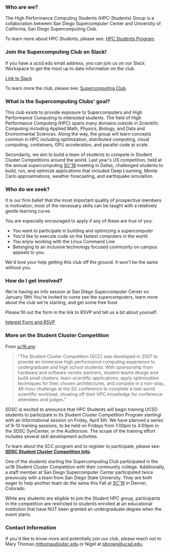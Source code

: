 ### Who are we?

The High Performance Computing Students (HPC-Students) Group is a collaboration between San Diego Supercomputer Center
and University of California, San Diego Supercomputing Club.

To learn more about HPC Students, please see: [HPC Students Program](https://www.sdsc.edu/education_and_training/hpc_students.html).

### Join the Supercomputing Club on Slack!
If you have a ucsd.edu email address, you can join us on our Slack Workspace to get the most up to date information on the club.

[Link to Slack](https://hpcstudentsatsdsc.slack.com)

To learn more the club, please see: [Supercomputing Club](https://hpc-students.sdsc.edu/supercomputing_club).


### What is the Supercomputing Clubs' goal?

This club exists to provide exposure to Supercomputers and High Performance Computing to interested students.
The field of High Performance Computing (HPC) spans many domains outside in Scientific Computing including Applied Math,
Physics, Biology, and Data and Environmental Sciences.
Along the way, the group will learn concepts common in HPC including optimization, distributed computing, cloud computing, containers, GPU acceleration, and parallel code at scale.

Secondarily, we aim to build a team of students to compete in Student Cluster Competitions around the world.
Last year's US competition, held at the annual supercomputing [SC'18](https://sc18.supercomputing.org) meeting in Dallas, challenged students to build, run, and optimize applications that included Deep Learning,
Monte Carlo approximations, weather forecasting, and earthquake simulation.

### Who do we seek?

It is our firm belief that the most important quality of prospective members is motivation;
most of the necessary skills can be taught with a relatively gentle learning curve.

You are especially encouraged to apply if any of these are true of you:
- You want to participate in building and optimizing a supercomputer
- You'd like to execute code on the fastest computers in the world
- You enjoy working with the Linux Command Line
- Belonging to an inclusive technology focused community on campus appeals to you.

We'd love your help getting this club off the ground.
It won't be the same without you.

### How do I get involved?

We're having an info session at San Diego Supercomputer Center on January 18th
You're invited to come see the supercomputers, learn more about the club we're starting, and get some free food.

Please fill out the form in the link to RSVP and tell us a bit about yourself.

[Interest Form and RSVP](https://docs.google.com/forms/d/1RkUkzLwf310_l9zNPaoSgoFu9F0YUI24Sbt6ysomepg)

### More on the Student Cluster Competition

From [sc19.org](https://sc19.supercomputing.org/program/studentssc/student-cluster-competition/):
> "The Student Cluster Competition (SCC) was developed in 2007 to provide an immersive high performance computing experience to undergraduate and high school students.
> With sponsorship from hardware and software vendor partners, student teams design and build small clusters,
> learn scientific applications, apply optimization techniques for their chosen architectures, and compete in a non-stop,
> 48-hour challenge at the SC conference to complete a real-world scientific workload,
> showing off their HPC knowledge for conference attendees and judges."

SDSC is excited to announce that HPC Students will begin training UCSD students to participate in its Student Cluster Competition Program startingi with an informational session on Friday, April 5th.
We have planned a series of 9-10 training sessions, to be held on Fridays from 1:00pm to 3:00pm in the SDSC SynCenter, or the Auditorium.  The scope of the training effort includes several skill development activities. 

To learn about the SCC program and to register to participate, please see:<b> [SDSC Student Cluster Competition Info](https://training.sdsc.edu/scc.html).</b>

One of the students starting the Supercomputing Club participated in the sc18 Student Cluster Competition with their community college.
Additionally, a staff member at San Diego Supercomputer Center participated twice previously with a team from San Diego State University.
They are both eager to help another team do the same this Fall at [SC'19](https://sc19.supercomputing.org) in Denver, Colorado.

While any students are eligible to join the Student HPC group, participants in the competition are restricted to students enrolled at an educational institution that have NOT been granted an undergraduate degree when the event starts.

### Contact Information

If you'd like to know more and potentially join our club, please reach out to Mary Thomas <mthomas@sdsc.edu> 
or Nigel at <pbrown@ucsd.edu>.
